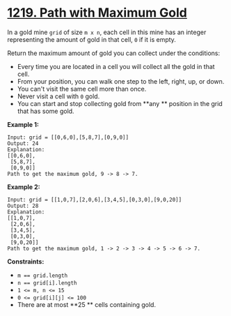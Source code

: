 # [1219. Path with Maximum Gold](https://leetcode.com/problems/path-with-maximum-gold/description/)

In a gold mine `grid` of size `m x n`, each cell in this mine has an integer representing the amount of gold in that cell, `0` if it is empty.

Return the maximum amount of gold you can collect under the conditions:

- Every time you are located in a cell you will collect all the gold in that cell.
- From your position, you can walk one step to the left, right, up, or down.
- You can't visit the same cell more than once.
- Never visit a cell with `0` gold.
- You can start and stop collecting gold from **any ** position in the grid that has some gold.

**Example 1:**

```
Input: grid = [[0,6,0],[5,8,7],[0,9,0]]
Output: 24
Explanation:
[[0,6,0],
 [5,8,7],
 [0,9,0]]
Path to get the maximum gold, 9 -> 8 -> 7.
```

**Example 2:**

```
Input: grid = [[1,0,7],[2,0,6],[3,4,5],[0,3,0],[9,0,20]]
Output: 28
Explanation:
[[1,0,7],
 [2,0,6],
 [3,4,5],
 [0,3,0],
 [9,0,20]]
Path to get the maximum gold, 1 -> 2 -> 3 -> 4 -> 5 -> 6 -> 7.
```

**Constraints:**

- `m == grid.length`
- `n == grid[i].length`
- `1 <= m, n <= 15`
- `0 <= grid[i][j] <= 100`
- There are at most **25 ** cells containing gold.